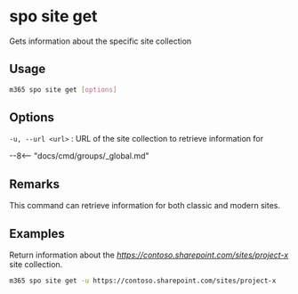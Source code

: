 # spo site get

Gets information about the specific site collection

## Usage

```sh
m365 spo site get [options]
```

## Options

`-u, --url <url>`
: URL of the site collection to retrieve information for

--8<-- "docs/cmd/groups/_global.md"

## Remarks

This command can retrieve information for both classic and modern sites.

## Examples

Return information about the _https://contoso.sharepoint.com/sites/project-x_ site collection.

```sh
m365 spo site get -u https://contoso.sharepoint.com/sites/project-x
```

